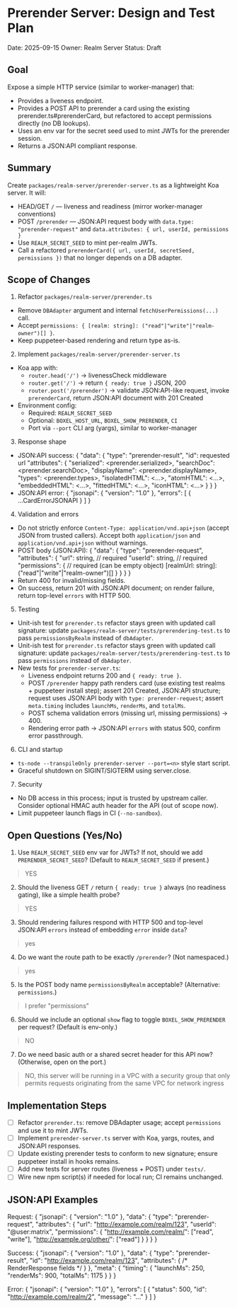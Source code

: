 # Prerender Server: Design and Test Plan

Date: 2025-09-15
Owner: Realm Server
Status: Draft

## Goal
Expose a simple HTTP service (similar to worker-manager) that:
- Provides a liveness endpoint.
- Provides a POST API to prerender a card using the existing prerender.ts#prerenderCard, but refactored to accept permissions directly (no DB lookups).
- Uses an env var for the secret seed used to mint JWTs for the prerender session.
- Returns a JSON:API compliant response.

## Summary
Create `packages/realm-server/prerender-server.ts` as a lightweight Koa server. It will:
- HEAD/GET `/` — liveness and readiness (mirror worker-manager conventions)
 - POST `/prerender` — JSON:API request body with `data.type: "prerender-request"` and `data.attributes: { url, userId, permissions }`
 - Use `REALM_SECRET_SEED` to mint per-realm JWTs.
 - Call a refactored `prerenderCard({ url, userId, secretSeed, permissions })` that no longer depends on a DB adapter.

## Scope of Changes
1) Refactor `packages/realm-server/prerender.ts`
- Remove `DBAdapter` argument and internal `fetchUserPermissions(...)` call.
 - Accept `permissions: { [realm: string]: ("read"|"write"|"realm-owner")[] }`.
- Keep puppeteer-based rendering and return type as-is.

2) Implement `packages/realm-server/prerender-server.ts`
- Koa app with:
  - `router.head('/')` -> livenessCheck middleware
  - `router.get('/')` -> return `{ ready: true }` JSON, 200
  - `router.post('/prerender')` -> validate JSON:API-like request, invoke `prerenderCard`, return JSON:API document with 201 Created
- Environment config:
  - Required: `REALM_SECRET_SEED`
  - Optional: `BOXEL_HOST_URL`, `BOXEL_SHOW_PRERENDER`, `CI`
  - Port via `--port` CLI arg (yargs), similar to worker-manager

3) Response shape
- JSON:API success:
  {
    "data": {
      "type": "prerender-result",
      "id": requested url
      "attributes": {
        "serialized": <prerender.serialized>,
        "searchDoc": <prerender.searchDoc>,
        "displayName": <prerender.displayName>,
        "types": <prerender.types>,
        "isolatedHTML": <...>,
        "atomHTML": <...>,
        "embeddedHTML": <...>,
        "fittedHTML": <...>,
        "iconHTML": <...>
      }
    }
  }
- JSON:API error:
  {
    "jsonapi": { "version": "1.0" },
    "errors": [ { ...CardErrorJSONAPI } ]
  }

4) Validation and errors
- Do not strictly enforce `Content-Type: application/vnd.api+json` (accept JSON from trusted callers). Accept both `application/json` and `application/vnd.api+json` without warnings.
- POST body (JSON:API):
  {
    "data": {
      "type": "prerender-request",
      "attributes": {
        "url": string,            // required
        "userId": string,         // required
        "permissions": {          // required (can be empty object)
          [realmUrl: string]: ("read"|"write"|"realm-owner")[]
        }
      }
    }
  }
- Return 400 for invalid/missing fields.
- On success, return 201 with JSON:API document; on render failure, return top-level `errors` with HTTP 500.

5) Testing
- Unit-ish test for `prerender.ts` refactor stays green with updated call signature: update `packages/realm-server/tests/prerendering-test.ts` to pass `permissionsByRealm` instead of `dbAdapter`.
 - Unit-ish test for `prerender.ts` refactor stays green with updated call signature: update `packages/realm-server/tests/prerendering-test.ts` to pass `permissions` instead of `dbAdapter`.
- New tests for `prerender-server.ts`:
  - Liveness endpoint returns 200 and `{ ready: true }`.
  - POST `/prerender` happy path renders card (use existing test realms + puppeteer install step); assert 201 Created, JSON:API structure; request uses JSON:API body with `type: prerender-request`; assert `meta.timing` includes `launchMs`, `renderMs`, and `totalMs`.
  - POST schema validation errors (missing url, missing permissions) -> 400.
  - Rendering error path -> JSON:API `errors` with status 500, confirm error passthrough.

6) CLI and startup
- `ts-node --transpileOnly prerender-server --port=<n>` style start script.
- Graceful shutdown on SIGINT/SIGTERM using server.close.

7) Security
- No DB access in this process; input is trusted by upstream caller. Consider optional HMAC auth header for the API (out of scope now).
- Limit puppeteer launch flags in CI (`--no-sandbox`).

## Open Questions (Yes/No)
1. Use `REALM_SECRET_SEED` env var for JWTs? If not, should we add `PRERENDER_SECRET_SEED`? (Default to `REALM_SECRET_SEED` if present.)
> YES
2. Should the liveness GET `/` return `{ ready: true }` always (no readiness gating), like a simple health probe? 
> YES
3. Should rendering failures respond with HTTP 500 and top-level JSON:API `errors` instead of embedding `error` inside `data`? 
> yes
4. Do we want the route path to be exactly `/prerender`? (Not namespaced.)
> yes
5. Is the POST body name `permissionsByRealm` acceptable? (Alternative: `permissions`.)
> I prefer "permissions"
6. Should we include an optional `show` flag to toggle `BOXEL_SHOW_PRERENDER` per request? (Default is env-only.)
> NO
7. Do we need basic auth or a shared secret header for this API now? (Otherwise, open on the port.)
> NO, this server will be running in a VPC with a security group that only permits requests originating from the same VPC for network ingress

## Implementation Steps
- [ ] Refactor `prerender.ts`: remove DBAdapter usage; accept `permissions` and use it to mint JWTs.
- [ ] Implement `prerender-server.ts` server with Koa, yargs, routes, and JSON:API responses.
- [ ] Update existing prerender tests to conform to new signature; ensure puppeteer install in hooks remains.
- [ ] Add new tests for server routes (liveness + POST) under `tests/`.
- [ ] Wire new npm script(s) if needed for local run; CI remains unchanged.

## JSON:API Examples
Request:
{
  "jsonapi": { "version": "1.0" },
  "data": {
    "type": "prerender-request",
    "attributes": {
      "url": "http://example.com/realm/123",
      "userId": "@user:matrix",
      "permissions": {
        "http://example.com/realm/": ["read", "write"],
        "http://example.org/other/": ["read"]
      }
    }
  }
}

Success:
{
  "jsonapi": { "version": "1.0" },
  "data": {
    "type": "prerender-result",
    "id": "http://example.com/realm/123",
    "attributes": { /* RenderResponse fields */ }
  },
  "meta": { "timing": { "launchMs": 250, "renderMs": 900, "totalMs": 1175 } }
}

Error:
{
  "jsonapi": { "version": "1.0" },
  "errors": [ { "status": 500, "id": "http://example.com/realm/2", "message": "..." } ]
}
